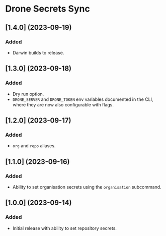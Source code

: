 # Drone Secrets Sync

## \[1.4.0\] (2023-09-19)

### Added

- Darwin builds to release.

## \[1.3.0\] (2023-09-18)

### Added

- Dry run option.
- `DRONE_SERVER` and `DRONE_TOKEN` env variables documented in the CLI, where they are now also configurable with flags.

## \[1.2.0\] (2023-09-17)

### Added

- `org` and `repo` aliases.

## \[1.1.0\] (2023-09-16)

### Added

- Ability to set organisation secrets using the `organisation` subcommand.

## \[1.0.0\] (2023-09-14)

### Added

- Initial release with ability to set repository secrets.

